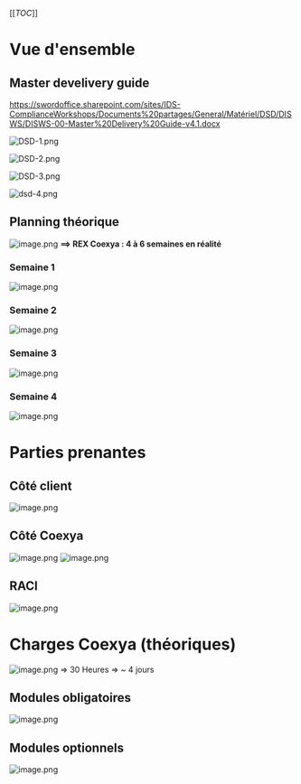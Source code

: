 [[_TOC_]]
# Vue d'ensemble
## Master develivery guide
https://swordoffice.sharepoint.com/sites/IDS-ComplianceWorkshops/Documents%20partages/General/Matériel/DSD/DISWS/DISWS-00-Master%20Delivery%20Guide-v4.1.docx

![DSD-1.png](/.attachments/DSD-1-d5066d6f-ad8a-49aa-98db-86a3bff5389f.png)

![DSD-2.png](/.attachments/DSD-2-9746341d-322d-4d48-97e6-1552c2bd84b2.png)

![DSD-3.png](/.attachments/DSD-3-e6ce3f29-49db-4c8c-8ad9-7877512b0e56.png) 

![dsd-4.png](/.attachments/dsd-4-f77c1f3c-1653-429f-82d8-5e5b6dcf4fda.png)

## Planning théorique
![image.png](/.attachments/image-3bbc133b-32d6-4c5f-b5fa-6b0d5a93658a.png)
**==> REX Coexya : 4 à 6 semaines en réalité**

### Semaine 1
![image.png](/.attachments/image-58d59a00-8416-42db-b8cd-6597203ece19.png)

### Semaine 2
![image.png](/.attachments/image-f15433b7-0d36-489b-9bc3-9196c9e150cf.png)

### Semaine 3
![image.png](/.attachments/image-d1f4d9cb-e44c-4265-ab43-73f65e15dc02.png)

### Semaine 4
![image.png](/.attachments/image-fef0f3d1-f944-469b-add5-254d51363e6a.png)

# Parties prenantes
## Côté client
![image.png](/.attachments/image-c0a38a69-8855-48da-b61e-34ca016db669.png)
## Côté Coexya
![image.png](/.attachments/image-63251936-18e2-46ed-92ef-0a17cc0b9ed5.png)
![image.png](/.attachments/image-e8a06955-4b65-4efc-b03d-dc920c667516.png)
## RACI
![image.png](/.attachments/image-45207216-68c4-4484-9b00-1929e1b99dbf.png)

# Charges Coexya (théoriques)
![image.png](/.attachments/image-4e837ac3-e399-4827-b27e-0e248a6dbac8.png)
=> 30 Heures => ~ 4 jours
## Modules obligatoires
![image.png](/.attachments/image-10dea42d-8351-4654-b8ff-c4ff8dafe0f1.png)

## Modules optionnels
![image.png](/.attachments/image-5f824a8d-1f15-49bf-88a2-49021394487d.png)